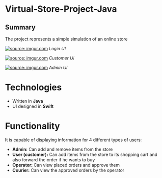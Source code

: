 # Virtual-Store-Project-Java

## Summary

 The project represents a simple simulation of an online store
 
<a href="https://imgur.com/stFDy4R"><img src="https://i.imgur.com/stFDy4R.png" title="source: imgur.com" /></a>
*Login UI*

<a href="https://imgur.com/xnBxeul"><img src="https://i.imgur.com/xnBxeul.png" title="source: imgur.com" /></a>
*Customer UI*

<a href="https://imgur.com/qo2lv84"><img src="https://i.imgur.com/qo2lv84.png" title="source: imgur.com" /></a>
*Admin UI*

# Technologies

- Written in **Java**
- UI designed in **Swift**

# Functionality

It is capable of displaying information for 4 different types of users:
- **Admin:** Can add and remove items from the store
- **User (customer):** Can add items from the store to its shopping cart and also forward the order if he wants to buy
- **Operator:** Can view placed orders and approve them
- **Courier:** Can view the approved orders by the operator


<!--stackedit_data:
eyJoaXN0b3J5IjpbLTE1ODIxNDA4OCwxNjcxMTk2Mjk4XX0=
-->